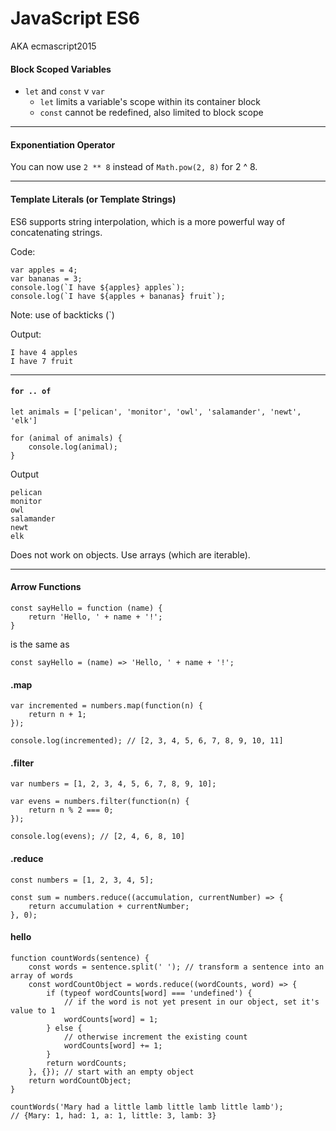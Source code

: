 # JavaScript ES6
AKA ecmascript2015

#### Block Scoped Variables

- `let` and `const` v `var`
    - `let` limits a variable's scope within its container block
    - `const` cannot be redefined, also limited to block scope
---
#### Exponentiation Operator
You can now use `2 ** 8` instead of `Math.pow(2, 8)` for 2 ^ 8.

---

#### Template Literals (or Template Strings)
ES6 supports string interpolation, which is a more powerful way of concatenating strings.

Code:

    var apples = 4;
    var bananas = 3;
    console.log(`I have ${apples} apples`);
    console.log(`I have ${apples + bananas} fruit`);
    
Note: use of backticks (`)

Output:

    I have 4 apples
    I have 7 fruit
---
#### `for .. of`

    let animals = ['pelican', 'monitor', 'owl', 'salamander', 'newt', 'elk']
    
    for (animal of animals) {
        console.log(animal);
    }
   
Output

    pelican
    monitor
    owl
    salamander
    newt
    elk

Does not work on objects. Use arrays (which are iterable).

---
#### Arrow Functions

    const sayHello = function (name) {
        return 'Hello, ' + name + '!';
    }
is the same as

    const sayHello = (name) => 'Hello, ' + name + '!';
  

#### .map
    var incremented = numbers.map(function(n) {
        return n + 1;
    });
    
    console.log(incremented); // [2, 3, 4, 5, 6, 7, 8, 9, 10, 11]
#### .filter
    var numbers = [1, 2, 3, 4, 5, 6, 7, 8, 9, 10];

    var evens = numbers.filter(function(n) {
        return n % 2 === 0;
    });
    
    console.log(evens); // [2, 4, 6, 8, 10]
#### .reduce
    const numbers = [1, 2, 3, 4, 5];

    const sum = numbers.reduce((accumulation, currentNumber) => {
        return accumulation + currentNumber;
    }, 0);

#### hello
    function countWords(sentence) {
        const words = sentence.split(' '); // transform a sentence into an array of words
        const wordCountObject = words.reduce((wordCounts, word) => {
            if (typeof wordCounts[word] === 'undefined') {
                // if the word is not yet present in our object, set it's value to 1
                wordCounts[word] = 1;
            } else {
                // otherwise increment the existing count
                wordCounts[word] += 1;
            }
            return wordCounts;
        }, {}); // start with an empty object
        return wordCountObject;
    }
    
    countWords('Mary had a little lamb little lamb little lamb');
    // {Mary: 1, had: 1, a: 1, little: 3, lamb: 3}